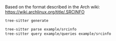 Based on the format described in the Arch wiki: https://wiki.archlinux.org/title/.SRCINFO

```bash
tree-sitter generate

tree-sitter parse example/srcinfo
tree-sitter query example/queries example/srcinfo
```
